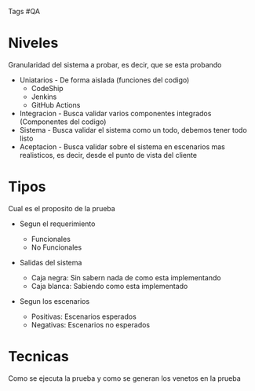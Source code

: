 Tags #QA 

# Niveles

Granularidad del sistema a probar, es decir, que se esta probando

- Uniatarios - De forma aislada (funciones del codigo)
	- CodeShip
	- Jenkins
	- GitHub Actions
- Integracion -  Busca validar varios componentes integrados (Componentes del codigo)
- Sistema - Busca validar el sistema como un todo, debemos tener todo listo
- Aceptacion - Busca validar sobre el sistema en escenarios mas realisticos, es decir, desde el punto de vista del cliente

# Tipos
Cual es el proposito de la prueba

- Segun el requerimiento
	- Funcionales
	- No Funcionales

- Salidas del sistema
	- Caja negra: Sin sabern nada de como esta implementando
	- Caja blanca: Sabiendo como esta implementado

- Segun los escenarios
	- Positivas: Escenarios esperados
	- Negativas: Escenarios no esperados

# Tecnicas
Como se ejecuta la prueba y como se generan los venetos en la prueba